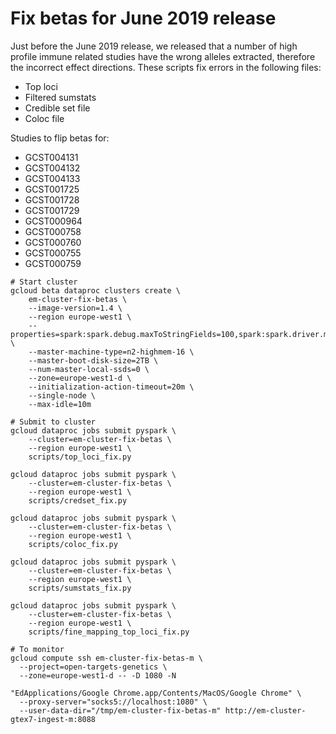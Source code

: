 Fix betas for June 2019 release
===============================

Just before the June 2019 release, we released that a number of high profile immune related studies have the wrong alleles extracted, therefore the incorrect effect directions. These scripts fix errors in the following files:

- Top loci
- Filtered sumstats
- Credible set file
- Coloc file

Studies to flip betas for:
- GCST004131
- GCST004132
- GCST004133
- GCST001725
- GCST001728
- GCST001729
- GCST000964
- GCST000758
- GCST000760
- GCST000755
- GCST000759

```
# Start cluster
gcloud beta dataproc clusters create \
    em-cluster-fix-betas \
    --image-version=1.4 \
    --region europe-west1 \
    --properties=spark:spark.debug.maxToStringFields=100,spark:spark.driver.memory=30g,spark:spark.executor.memory=30g,spark:spark.executor.cores=5,spark:spark.executor.instances=3 \
    --master-machine-type=n2-highmem-16 \
    --master-boot-disk-size=2TB \
    --num-master-local-ssds=0 \
    --zone=europe-west1-d \
    --initialization-action-timeout=20m \
    --single-node \
    --max-idle=10m

# Submit to cluster
gcloud dataproc jobs submit pyspark \
    --cluster=em-cluster-fix-betas \
    --region europe-west1 \
    scripts/top_loci_fix.py

gcloud dataproc jobs submit pyspark \
    --cluster=em-cluster-fix-betas \
    --region europe-west1 \
    scripts/credset_fix.py

gcloud dataproc jobs submit pyspark \
    --cluster=em-cluster-fix-betas \
    --region europe-west1 \
    scripts/coloc_fix.py

gcloud dataproc jobs submit pyspark \
    --cluster=em-cluster-fix-betas \
    --region europe-west1 \
    scripts/sumstats_fix.py

gcloud dataproc jobs submit pyspark \
    --cluster=em-cluster-fix-betas \
    --region europe-west1 \
    scripts/fine_mapping_top_loci_fix.py

# To monitor
gcloud compute ssh em-cluster-fix-betas-m \
  --project=open-targets-genetics \
  --zone=europe-west1-d -- -D 1080 -N

"EdApplications/Google Chrome.app/Contents/MacOS/Google Chrome" \
  --proxy-server="socks5://localhost:1080" \
  --user-data-dir="/tmp/em-cluster-fix-betas-m" http://em-cluster-gtex7-ingest-m:8088
```